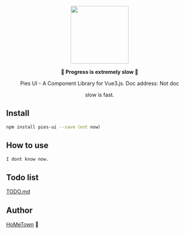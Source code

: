 <p align="center">
  <img width="156px" src="https://i.ibb.co/k42hvdX/4.png" />
</p>
<p align="center"><b>🐌 Progress is extremely slow 🐛</b></p>
<p align="center">Pies UI - A Component Library for Vue3.js. Doc address: <a>Not doc</a></p>
<p align="center">slow is fast.</p>

## Install

```bash
npm install pies-ui --save（not now）
```

## How to use

```bash
I dont know now.
```

## Todo list

<a href="TODO.md">TODO.md</a>

## Author

[HoMeTown](https://juejin.cn/user/4116184668057390) 🙊
